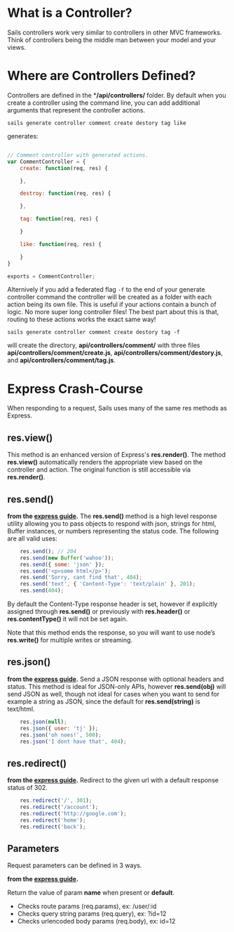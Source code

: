 
# What is a Controller?
Sails controllers work very similar to controllers in other MVC frameworks. Think of controllers
being the middle man between your model and your views.

# Where are Controllers Defined?
Controllers are defined in the ***/api/controllers/** folder. By default when you create a
controller using the command line, you can add additional arguments that represent the controller
actions.

```
sails generate controller comment create destory tag like
```
generates:
```javascript

// Comment controller with generated actions.
var CommentController = {
	create: function(req, res) {

	},

	destroy: function(req, res) {

	},

	tag: function(req, res) {

	}

	like: function(req, res) {

	}
}

exports = CommentController;
```

Alternively if you add a federated flag ```-f``` to the end of your generate controller command the
controller will be created as a folder with each action being its own file. This is useful if
your actions contain a bunch of logic. No more super long controller files! The best part about this
is that, routing to these actions works the exact same way!

```
sails generate controller comment create destory tag -f
```
will create the directory, **api/controllers/comment/** with three files 
**api/controllers/comment/create.js**,
**api/controllers/comment/destory.js**, and
**api/controllers/comment/tag.js**.
 
# Express Crash-Course
When responding to a request, Sails uses many of the same res methods as Express.

## res.view()
This method is an enhanced version of  Express's **res.render()**. The method **res.view()**
automatically renders the appropriate view based on the controller and action. The original function
is still accessible via **res.render()**.


## res.send()
__from the <a href="http://expressjs.com/2x/guide.html#res.send()">express guide</a>.__
The **res.send()** method is a high level response utility allowing you to pass objects to respond
with json, strings for html, Buffer instances, or numbers representing the status code. The
following are all valid uses:

```javascript
	res.send(); // 204
	res.send(new Buffer('wahoo'));
	res.send({ some: 'json' });
	res.send('<p>some html</p>');
	res.send('Sorry, cant find that', 404);
	res.send('text', { 'Content-Type': 'text/plain' }, 201);
	res.send(404);
```

By default the Content-Type response header is set, however if explicitly assigned through
**res.send()** or previously with **res.header()** or **res.contentType()** it will not be set
again.

Note that this method ends the response, so you will want to use node’s **res.write()** for multiple
writes or streaming.

## res.json()
__from the <a href="http://expressjs.com/2x/guide.html#res.json()">express guide</a>.__
Send a JSON response with optional headers and status. This method is ideal for JSON-only APIs,
however **res.send(obj)** will send JSON as well, though not ideal for cases when you want to send
for example a string as JSON, since the default for **res.send(string)** is text/html.

```javascript
	res.json(null);
	res.json({ user: 'tj' });
	res.json('oh noes!', 500);
	res.json('I dont have that', 404);
```

## res.redirect()
__from the <a href="http://expressjs.com/2x/guide.html#res.redirect()">express guide</a>.__
Redirect to the given url with a default response status of 302.

```javascript
	res.redirect('/', 301);
	res.redirect('/account');
	res.redirect('http://google.com');
	res.redirect('home');
	res.redirect('back');
```

## Parameters
Request parameters can be defined in 3 ways.

__from the <a href="http://expressjs.com/2x/guide.html#req.param()">express guide</a>.__

Return the value of param **name** when present or **default**.

  - Checks route params (req.params), ex: /user/:id
  - Checks query string params (req.query), ex: ?id=12
  - Checks urlencoded body params (req.body), ex: id=12

<!-- To utilize urlencoded request bodies, req.body should be an object. This can be done by using
the _express.bodyParser middleware. -->